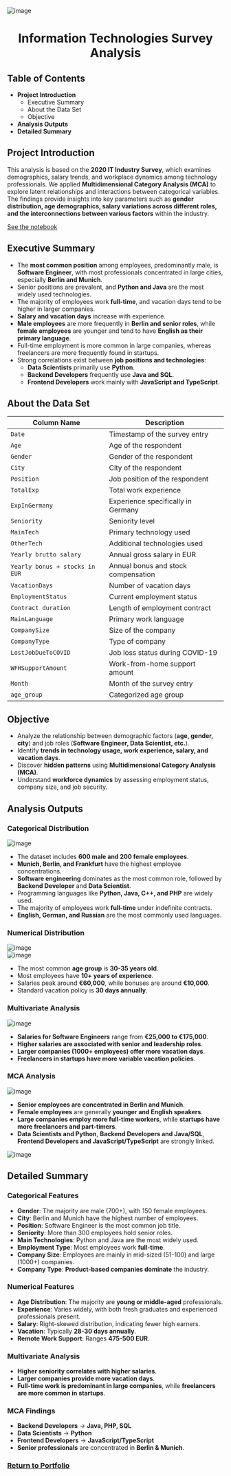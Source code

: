 ![image](https://github.com/AtilaKzlts/Finance-Application-Complaints/blob/main/assets/pics/bar.png)

<div align="center">
  <h1>Information Technologies Survey Analysis</h1>
 </p>
</div>

## Table of Contents

- **Project Introduction**  
  - Executive Summary  
  - About the Data Set  
  - Objective  
- **Analysis Outputs**  
- **Detailed Summary**  

## Project Introduction

This analysis is based on the **2020 IT Industry Survey**, which examines demographics, salary trends, and workplace dynamics among technology professionals. We applied **Multidimensional Category Analysis (MCA)** to explore latent relationships and interactions between categorical variables. The findings provide insights into key parameters such as **gender distribution, age demographics, salary variations across different roles, and the interconnections between various factors** within the industry.

[See the notebook](https://github.com/AtilaKzlts/IT-Survey/blob/main/assets/notebook/it_survey.ipynb)

## Executive Summary

- The **most common position** among employees, predominantly male, is **Software Engineer**, with most professionals concentrated in large cities, especially **Berlin and Munich**.
- Senior positions are prevalent, and **Python and Java** are the most widely used technologies.
- The majority of employees work **full-time**, and vacation days tend to be higher in larger companies.
- **Salary and vacation days** increase with experience.
- **Male employees** are more frequently in **Berlin and senior roles**, while **female employees** are younger and tend to have **English as their primary language**.
- Full-time employment is more common in large companies, whereas freelancers are more frequently found in startups.
- Strong correlations exist between **job positions and technologies**:
  - **Data Scientists** primarily use **Python**.
  - **Backend Developers** frequently use **Java and SQL**.
  - **Frontend Developers** work mainly with **JavaScript and TypeScript**.

## About the Data Set

| Column Name                        | Description                                      |
|-------------------------------------|--------------------------------------------------|
| `Date`                              | Timestamp of the survey entry                    |
| `Age`                               | Age of the respondent                            |
| `Gender`                            | Gender of the respondent                         |
| `City`                              | City of the respondent                           |
| `Position`                          | Job position of the respondent                   |
| `TotalExp`                          | Total work experience                            |
| `ExpInGermany`                      | Experience specifically in Germany               |
| `Seniority`                         | Seniority level                                  |
| `MainTech`                          | Primary technology used                          |
| `OtherTech`                         | Additional technologies used                     |
| `Yearly brutto salary`              | Annual gross salary in EUR                       |
| `Yearly bonus + stocks in EUR`      | Annual bonus and stock compensation              |
| `VacationDays`                      | Number of vacation days                          |
| `EmploymentStatus`                  | Current employment status                        |
| `Contract duration`                 | Length of employment contract                    |
| `MainLanguage`                      | Primary work language                            |
| `CompanySize`                       | Size of the company                              |
| `CompanyType`                       | Type of company                                  |
| `LostJobDueToCOVID`                 | Job loss status during COVID-19                  |
| `WFHSupportAmount`                  | Work-from-home support amount                    |
| `Month`                             | Month of the survey entry                        |
| `age_group`                         | Categorized age group                            |

## Objective

- Analyze the relationship between demographic factors (**age, gender, city**) and job roles (**Software Engineer, Data Scientist, etc.**).
- Identify **trends in technology usage, work experience, salary, and vacation days**.
- Discover **hidden patterns** using **Multidimensional Category Analysis (MCA)**.
- Understand **workforce dynamics** by assessing employment status, company size, and job security.

## Analysis Outputs

### **Categorical Distribution**

![image](https://github.com/AtilaKzlts/IT-Survey/blob/main/assets/pics/1.png)

- The dataset includes **600 male and 200 female employees**.
- **Munich, Berlin, and Frankfurt** have the highest employee concentrations.
- **Software engineering** dominates as the most common role, followed by **Backend Developer** and **Data Scientist**.
- Programming languages like **Python, Java, C++, and PHP** are widely used.
- The majority of employees work **full-time** under indefinite contracts.
- **English, German, and Russian** are the most commonly used languages.

### **Numerical Distribution**

![image](https://github.com/AtilaKzlts/IT-Survey/blob/main/assets/pics/2.png)  
![image](https://github.com/AtilaKzlts/IT-Survey/blob/main/assets/pics/3.png)

- The most common **age group** is **30-35 years old**.
- Most employees have **10+ years of experience**.
- Salaries peak around **€60,000**, while bonuses are around **€10,000**.
- Standard vacation policy is **30 days annually**.

### **Multivariate Analysis**

![image](https://github.com/AtilaKzlts/IT-Survey/blob/main/assets/pics/4.png)

- **Salaries for Software Engineers** range from **€25,000 to €175,000**.
- **Higher salaries are associated with senior and leadership roles**.
- **Larger companies (1000+ employees) offer more vacation days**.
- **Freelancers in startups have more variable vacation policies**.

### **MCA Analysis**

![image](https://github.com/AtilaKzlts/IT-Survey/blob/main/assets/pics/5.png)

- **Senior employees are concentrated in Berlin and Munich**.
- **Female employees** are generally **younger and English speakers**.
- **Large companies employ more full-time workers**, while **startups have more freelancers and part-timers**.
- **Data Scientists and Python**, **Backend Developers and Java/SQL**, **Frontend Developers and JavaScript/TypeScript** are strongly linked.

![image](https://github.com/AtilaKzlts/IT-Survey/blob/main/assets/pics/6.png)


## Detailed Summary

### **Categorical Features**

- **Gender**: The majority are male (700+), with 150 female employees.
- **City**: Berlin and Munich have the highest number of employees.
- **Position**: Software Engineer is the most common job title.
- **Seniority**: More than 300 employees hold senior roles.
- **Main Technologies**: Python and Java are the most widely used.
- **Employment Type**: Most employees work **full-time**.
- **Company Size**: Employees are mainly in mid-sized (51-100) and large (1000+) companies.
- **Company Type**: **Product-based companies dominate** the industry.

### **Numerical Features**

- **Age Distribution**: The majority are **young or middle-aged** professionals.
- **Experience**: Varies widely, with both fresh graduates and experienced professionals present.
- **Salary**: Right-skewed distribution, indicating fewer high earners.
- **Vacation**: Typically **28-30 days annually**.
- **Remote Work Support**: Ranges **475-500 EUR**.

### **Multivariate Analysis**

- **Higher seniority correlates with higher salaries**.
- **Larger companies provide more vacation days**.
- **Full-time work is predominant in large companies**, while **freelancers are more common in startups**.

### **MCA Findings**

- **Backend Developers** → **Java, PHP, SQL**
- **Data Scientists** → **Python**
- **Frontend Developers** → **JavaScript/TypeScript**
- **Senior professionals** are concentrated in **Berlin & Munich**.

### [Return to Portfolio](https://github.com/AtilaKzlts/Atilla-Portfolio)

